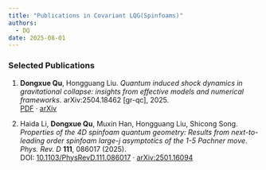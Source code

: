 ```yaml
---
title: "Publications in Covariant LQG(Spinfoams)"
authors:
  - DQ
date: 2025-08-01
---
```


### Selected Publications

1. **Dongxue Qu**, Hongguang Liu. *Quantum induced shock dynamics in gravitational collapse: insights from effective models and numerical frameworks*. arXiv:2504.18462 [gr-qc], 2025.  
   [PDF](https://arxiv.org/pdf/2504.18462) · [arXiv](https://arxiv.org/abs/2504.18462)

2. Haida Li, **Dongxue Qu**, Muxin Han, Hongguang Liu, Shicong Song. *Properties of the 4D spinfoam quantum geometry: Results from next-to-leading order spinfoam large-j asymptotics of the 1-5 Pachner move*. *Phys. Rev. D* **111**, 086017 (2025).  
   DOI: [10.1103/PhysRevD.111.086017](https://doi.org/10.1103/PhysRevD.111.086017) · [arXiv:2501.16094](https://arxiv.org/abs/2501.16094)

<!-- Add more papers as needed -->
